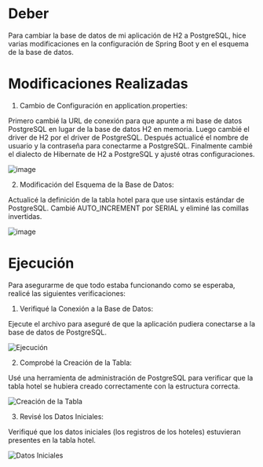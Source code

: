 # Deber

Para cambiar la base de datos de mi aplicación de H2 a PostgreSQL, hice varias modificaciones en la configuración de Spring Boot y en el esquema de la base de datos. 

# Modificaciones Realizadas

1. Cambio de Configuración en application.properties:

Primero cambié la URL de conexión para que apunte a mi base de datos PostgreSQL en lugar de la base de datos H2 en memoria. Luego cambié el driver de H2 por el driver de PostgreSQL. Después actualicé el nombre de usuario y la contraseña para conectarme a PostgreSQL. Finalmente cambié el dialecto de Hibernate de H2 a PostgreSQL y ajusté otras configuraciones.

![image](https://github.com/user-attachments/assets/b3738fe9-2306-413c-b9d6-a11b0d4d24b1)


2. Modificación del Esquema de la Base de Datos:

Actualicé la definición de la tabla hotel para que use sintaxis estándar de PostgreSQL. Cambié AUTO_INCREMENT por SERIAL y eliminé las comillas invertidas.

![image](https://github.com/user-attachments/assets/fec88f64-9d20-4a7c-a1b3-a53de37a608d)


# Ejecución
Para asegurarme de que todo estaba funcionando como se esperaba, realicé las siguientes verificaciones:

1. Verifiqué la Conexión a la Base de Datos:

Ejecute el archivo para aseguré de que la aplicación pudiera conectarse a la base de datos de PostgreSQL.

![Ejecución ](https://github.com/AslyAlvarezNegrete/Deber-cambiar-de-base-de-datos-de-h2-a-una-relacional/assets/170276678/0890d805-f680-42aa-8d95-57a131dbcaf8)

2. Comprobé la Creación de la Tabla:

Usé una herramienta de administración de PostgreSQL para verificar que la tabla hotel se hubiera creado correctamente con la estructura correcta.

![Creación de la Tabla](https://github.com/AslyAlvarezNegrete/Deber-cambiar-de-base-de-datos-de-h2-a-una-relacional/assets/170276678/75852c43-89b8-4427-a834-d4b2a533949d)

3. Revisé los Datos Iniciales:

Verifiqué que los datos iniciales (los registros de los hoteles) estuvieran presentes en la tabla hotel.

![Datos Iniciales](https://github.com/AslyAlvarezNegrete/Deber-cambiar-de-base-de-datos-de-h2-a-una-relacional/assets/170276678/99c1f1c7-d6df-4465-a7df-c0eafcb0c1f7)
